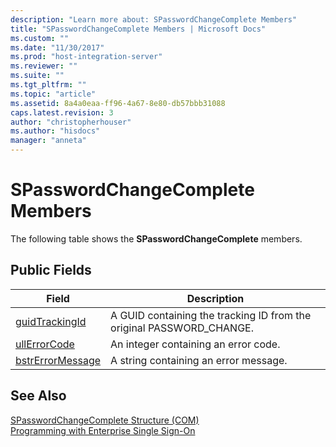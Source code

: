 ```yaml
---
description: "Learn more about: SPasswordChangeComplete Members"
title: "SPasswordChangeComplete Members | Microsoft Docs"
ms.custom: ""
ms.date: "11/30/2017"
ms.prod: "host-integration-server"
ms.reviewer: ""
ms.suite: ""
ms.tgt_pltfrm: ""
ms.topic: "article"
ms.assetid: 8a4a0eaa-ff96-4a67-8e80-db57bbb31088
caps.latest.revision: 3
author: "christopherhouser"
ms.author: "hisdocs"
manager: "anneta"
---
```

# SPasswordChangeComplete Members
The following table shows the **SPasswordChangeComplete** members.  
  
## Public Fields  
  
|Field|Description|  
|-----------|-----------------|  
|[guidTrackingId](../esso/spasswordchangecomplete-guidtrackingid-field.md)|A GUID containing the tracking ID from the original PASSWORD_CHANGE.|  
|[ullErrorCode](../esso/spasswordchangecomplete-ullerrorcode-field.md)|An integer containing an error code.|  
|[bstrErrorMessage](../esso/spasswordchangecomplete-bstrerrormessage-field.md)|A string containing an error message.|  
  
## See Also  
 [SPasswordChangeComplete Structure (COM)](../esso/spasswordchangecomplete-structure-com.md)   
 [Programming with Enterprise Single Sign-On](../esso/programming-with-enterprise-single-sign-on.md)
